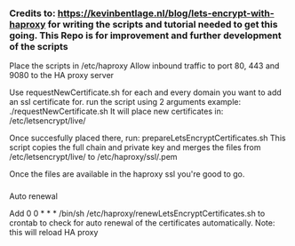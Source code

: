 ### Credits to: https://kevinbentlage.nl/blog/lets-encrypt-with-haproxy for writing the scripts and tutorial needed to get this going. This Repo is for improvement and further development of the scripts

Place the scripts in /etc/haproxy
Allow inbound traffic to port 80, 443 and 9080 to the HA proxy server

Use requestNewCertificate.sh for each and every domain you want to add an ssl certificate for.
run the script using 2 arguments
example: ./requestNewCertificate.sh <domain you need a cert for> <email address used for tos>
It will place new certificates in: /etc/letsencrypt/live/<domainname>

Once succesfully placed there, run: prepareLetsEncryptCertificates.sh
This script copies the full chain and private key and merges the files from /etc/letsencrypt/live/<domain name> to /etc/haproxy/ssl/<domainname>.pem

Once the files are available in the haproxy ssl you're good to go.

###
Auto renewal

Add 0 0 * * * /bin/sh /etc/haproxy/renewLetsEncryptCertificates.sh to crontab to check for auto renewal of the certificates automatically. 
Note: this will reload HA proxy

